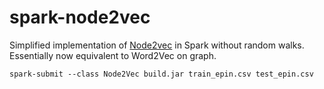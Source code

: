 # spark-node2vec

Simplified implementation of [Node2vec](https://snap.stanford.edu/node2vec/) in Spark without random walks. Essentially now equivalent to Word2Vec on graph.

`spark-submit --class Node2Vec build.jar train_epin.csv test_epin.csv`
